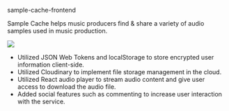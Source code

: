 sample-cache-frontend

Sample Cache helps music producers find & share a variety of audio samples used in music production.

<img src="https://static.voices.com/wp-content/uploads/frequencies.jpg" />

- Utilized JSON Web Tokens and localStorage to store encrypted user information client-side.
- Utilized Cloudinary to implement file storage management in the cloud.
-  Utilized React audio player to stream audio content and give user access to download the audio file.
- Added social features such as commenting to increase user interaction with the service.
